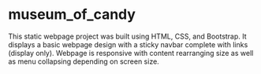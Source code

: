 # museum_of_candy
This static webpage project was built using HTML, CSS, and Bootstrap. 
It displays a basic webpage design with a sticky navbar complete with links (display only).
Webpage is responsive with content rearranging size as well as menu collapsing depending on screen size.

